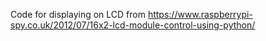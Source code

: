
Code for displaying on LCD from https://www.raspberrypi-spy.co.uk/2012/07/16x2-lcd-module-control-using-python/